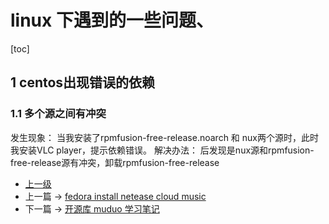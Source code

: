 # linux 下遇到的一些问题、
[toc]

## 1 centos出现错误的依赖
### 1.1 多个源之间有冲突
发生现象：
当我安装了rpmfusion-free-release.noarch 和 nux两个源时，此时我安装VLC player，提示依赖错误。
解决办法：
后发现是nux源和rpmfusion-free-release源有冲突，卸载rpmfusion-free-release


- [上一级](README.md)
- 上一篇 -> [fedora install netease cloud music](install-netease-cloud-music.md)
- 下一篇 -> [开源库 muduo 学习笔记](muduo.md)
